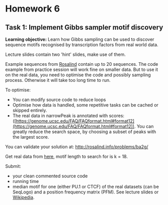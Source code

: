 # Homework 6

## Task 1: Implement Gibbs sampler motif discovery
**Learning objective:** Learn how Gibbs sampling can be used to discover sequence motifs recognised by transcription factors from real world data.

Lecture slides contain two 'hint' slides, make use of them.

Example sequences from [Rosalind](http://rosalind.info/problems/ba2g/) contain up to 20 sequences. The code example from practice session will work fine on smaller data. But to use it on the real data, you need to optimise the code and possibly sampling process. Otherwise it will take too long time to run.  

To optimise:  

- You can modify source code to reduce loops  
- Optimise how data is handled, some repetitive tasks can be cached or skipped entirely.  
- The real data in narrowPeak is annotated with scores: ([https://genome.ucsc.edu/FAQ/FAQformat.html#format12](https://genome.ucsc.edu/FAQ/FAQformat.html#format12)). You can greatly reduce the search space, by choosing a subset of peaks with the largest score. 

You can validate your solution at: http://rosalind.info/problems/ba2g/

Get real data from [here](https://1drv.ms/f/s!AmCRrTXF10_MgXFZ4mpjd0btzSJd), motif length to search for is k = 18. 

Submit: 
 - your clean commented source code 
 - running time 
 - median motif for one (either PU.1 or CTCF)
   of the real datasets (can be SeqLogo) and a position frequency matrix (PFM). See lecture slides or [Wikipedia](https://en.wikipedia.org/wiki/Position_weight_matrix).

<!--stackedit_data:
eyJoaXN0b3J5IjpbMzEzMzI2MDk4XX0=
-->